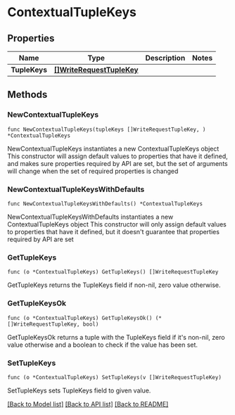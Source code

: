# ContextualTupleKeys

## Properties

Name | Type | Description | Notes
------------ | ------------- | ------------- | -------------
**TupleKeys** | [**[]WriteRequestTupleKey**](WriteRequestTupleKey.md) |  | 

## Methods

### NewContextualTupleKeys

`func NewContextualTupleKeys(tupleKeys []WriteRequestTupleKey, ) *ContextualTupleKeys`

NewContextualTupleKeys instantiates a new ContextualTupleKeys object
This constructor will assign default values to properties that have it defined,
and makes sure properties required by API are set, but the set of arguments
will change when the set of required properties is changed

### NewContextualTupleKeysWithDefaults

`func NewContextualTupleKeysWithDefaults() *ContextualTupleKeys`

NewContextualTupleKeysWithDefaults instantiates a new ContextualTupleKeys object
This constructor will only assign default values to properties that have it defined,
but it doesn't guarantee that properties required by API are set

### GetTupleKeys

`func (o *ContextualTupleKeys) GetTupleKeys() []WriteRequestTupleKey`

GetTupleKeys returns the TupleKeys field if non-nil, zero value otherwise.

### GetTupleKeysOk

`func (o *ContextualTupleKeys) GetTupleKeysOk() (*[]WriteRequestTupleKey, bool)`

GetTupleKeysOk returns a tuple with the TupleKeys field if it's non-nil, zero value otherwise
and a boolean to check if the value has been set.

### SetTupleKeys

`func (o *ContextualTupleKeys) SetTupleKeys(v []WriteRequestTupleKey)`

SetTupleKeys sets TupleKeys field to given value.



[[Back to Model list]](../README.md#documentation-for-models) [[Back to API list]](../README.md#documentation-for-api-endpoints) [[Back to README]](../README.md)


